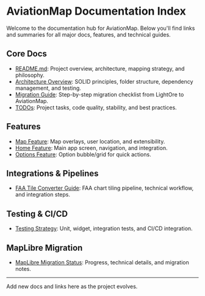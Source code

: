 # AviationMap Documentation Index

Welcome to the documentation hub for AviationMap. Below you'll find links and summaries for all major docs, features, and technical guides.

## Core Docs
- [README.md](../README.md): Project overview, architecture, mapping strategy, and philosophy.
- [Architecture Overview](./architecture_overview.md): SOLID principles, folder structure, dependency management, and testing.
- [Migration Guide](./migration.md): Step-by-step migration checklist from LightOre to AviationMap.
- [TODOs](./todo.md): Project tasks, code quality, stability, and best practices.

## Features
- [Map Feature](./feature_map.md): Map overlays, user location, and extensibility.
- [Home Feature](./feature_home.md): Main app screen, navigation, and integration.
- [Options Feature](./feature_options.md): Option bubble/grid for quick actions.

## Integrations & Pipelines
- [FAA Tile Converter Guide](./faa_tile_converter.md): FAA chart tiling pipeline, technical workflow, and integration steps.

## Testing & CI/CD
- [Testing Strategy](./testing.md): Unit, widget, integration tests, and CI/CD integration.

## MapLibre Migration
- [MapLibre Migration Status](./maplibre_migration.md): Progress, technical details, and migration notes.

---
Add new docs and links here as the project evolves.
